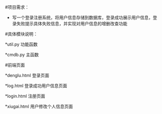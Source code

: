 #项目需求：

* 写一个登录注册系统，将用户信息存储到数据库，登录成功展示用户信息，登录失败提示具体失败信息，并实现对用户信息的增删改查功能

#具体模块说明：

*util.py 功能函数

*cmdb.py 主函数

#前端页面

*denglu.html 登录页面

*log.html    登录成功用户信息页面

*login.html  注册页面

*xiugai.html 用户修改个人信息页面



 
